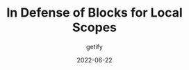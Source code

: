 ---
author: getify
date: 2022-06-22
draft: true
permalink: false
tags:
  - javascript
target_url: https://gist.github.com/getify/706e5e10822a298375da40f9cc1fa295
title: In Defense of Blocks for Local Scopes
---